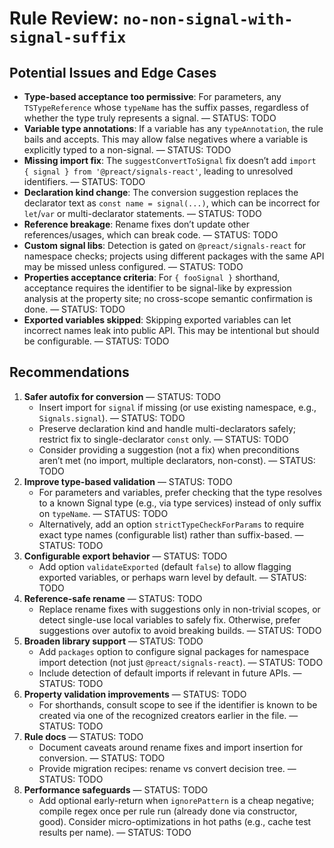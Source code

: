 # Rule Review: `no-non-signal-with-signal-suffix`

## Potential Issues and Edge Cases

- __Type-based acceptance too permissive__: For parameters, any `TSTypeReference` whose `typeName` has the suffix passes, regardless of whether the type truly represents a signal. — STATUS: TODO
- __Variable type annotations__: If a variable has any `typeAnnotation`, the rule bails and accepts. This may allow false negatives where a variable is explicitly typed to a non-signal. — STATUS: TODO
- __Missing import fix__: The `suggestConvertToSignal` fix doesn’t add `import { signal } from '@preact/signals-react'`, leading to unresolved identifiers. — STATUS: TODO
- __Declaration kind change__: The conversion suggestion replaces the declarator text as `const name = signal(...)`, which can be incorrect for `let`/`var` or multi-declarator statements. — STATUS: TODO
- __Reference breakage__: Rename fixes don’t update other references/usages, which can break code. — STATUS: TODO
- __Custom signal libs__: Detection is gated on `@preact/signals-react` for namespace checks; projects using different packages with the same API may be missed unless configured. — STATUS: TODO
- __Properties acceptance criteria__: For `{ fooSignal }` shorthand, acceptance requires the identifier to be signal-like by expression analysis at the property site; no cross-scope semantic confirmation is done. — STATUS: TODO
- __Exported variables skipped__: Skipping exported variables can let incorrect names leak into public API. This may be intentional but should be configurable. — STATUS: TODO

## Recommendations

1. __Safer autofix for conversion__ — STATUS: TODO
   - Insert import for `signal` if missing (or use existing namespace, e.g., `Signals.signal`). — STATUS: TODO
   - Preserve declaration kind and handle multi-declarators safely; restrict fix to single-declarator `const` only. — STATUS: TODO
   - Consider providing a suggestion (not a fix) when preconditions aren’t met (no import, multiple declarators, non-const). — STATUS: TODO
2. __Improve type-based validation__ — STATUS: TODO
   - For parameters and variables, prefer checking that the type resolves to a known Signal type (e.g., via type services) instead of only suffix on `typeName`. — STATUS: TODO
   - Alternatively, add an option `strictTypeCheckForParams` to require exact type names (configurable list) rather than suffix-based. — STATUS: TODO
3. __Configurable export behavior__ — STATUS: TODO
   - Add option `validateExported` (default `false`) to allow flagging exported variables, or perhaps warn level by default. — STATUS: TODO
4. __Reference-safe rename__ — STATUS: TODO
   - Replace rename fixes with suggestions only in non-trivial scopes, or detect single-use local variables to safely fix. Otherwise, prefer suggestions over autofix to avoid breaking builds. — STATUS: TODO
5. __Broaden library support__ — STATUS: TODO
   - Add `packages` option to configure signal packages for namespace import detection (not just `@preact/signals-react`). — STATUS: TODO
   - Include detection of default imports if relevant in future APIs. — STATUS: TODO
6. __Property validation improvements__ — STATUS: TODO
   - For shorthands, consult scope to see if the identifier is known to be created via one of the recognized creators earlier in the file. — STATUS: TODO
7. __Rule docs__ — STATUS: TODO
   - Document caveats around rename fixes and import insertion for conversion. — STATUS: TODO
   - Provide migration recipes: rename vs convert decision tree. — STATUS: TODO
8. __Performance safeguards__ — STATUS: TODO
   - Add optional early-return when `ignorePattern` is a cheap negative; compile regex once per rule run (already done via constructor, good). Consider micro-optimizations in hot paths (e.g., cache test results per name). — STATUS: TODO
